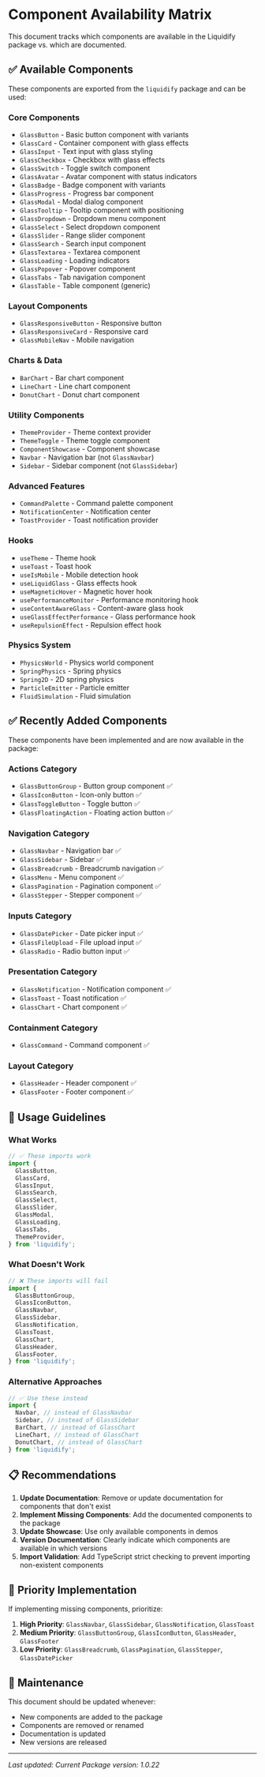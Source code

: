 # Component Availability Matrix

This document tracks which components are available in the Liquidify package vs. which are documented.

## ✅ Available Components

These components are exported from the `liquidify` package and can be used:

### Core Components

- `GlassButton` - Basic button component with variants
- `GlassCard` - Container component with glass effects
- `GlassInput` - Text input with glass styling
- `GlassCheckbox` - Checkbox with glass effects
- `GlassSwitch` - Toggle switch component
- `GlassAvatar` - Avatar component with status indicators
- `GlassBadge` - Badge component with variants
- `GlassProgress` - Progress bar component
- `GlassModal` - Modal dialog component
- `GlassTooltip` - Tooltip component with positioning
- `GlassDropdown` - Dropdown menu component
- `GlassSelect` - Select dropdown component
- `GlassSlider` - Range slider component
- `GlassSearch` - Search input component
- `GlassTextarea` - Textarea component
- `GlassLoading` - Loading indicators
- `GlassPopover` - Popover component
- `GlassTabs` - Tab navigation component
- `GlassTable` - Table component (generic)

### Layout Components

- `GlassResponsiveButton` - Responsive button
- `GlassResponsiveCard` - Responsive card
- `GlassMobileNav` - Mobile navigation

### Charts & Data

- `BarChart` - Bar chart component
- `LineChart` - Line chart component
- `DonutChart` - Donut chart component

### Utility Components

- `ThemeProvider` - Theme context provider
- `ThemeToggle` - Theme toggle component
- `ComponentShowcase` - Component showcase
- `Navbar` - Navigation bar (not `GlassNavbar`)
- `Sidebar` - Sidebar component (not `GlassSidebar`)

### Advanced Features

- `CommandPalette` - Command palette component
- `NotificationCenter` - Notification center
- `ToastProvider` - Toast notification provider

### Hooks

- `useTheme` - Theme hook
- `useToast` - Toast hook
- `useIsMobile` - Mobile detection hook
- `useLiquidGlass` - Glass effects hook
- `useMagneticHover` - Magnetic hover hook
- `usePerformanceMonitor` - Performance monitoring hook
- `useContentAwareGlass` - Content-aware glass hook
- `useGlassEffectPerformance` - Glass performance hook
- `useRepulsionEffect` - Repulsion effect hook

### Physics System

- `PhysicsWorld` - Physics world component
- `SpringPhysics` - Spring physics
- `Spring2D` - 2D spring physics
- `ParticleEmitter` - Particle emitter
- `FluidSimulation` - Fluid simulation

## ✅ Recently Added Components

These components have been implemented and are now available in the package:

### Actions Category

- `GlassButtonGroup` - Button group component ✅
- `GlassIconButton` - Icon-only button ✅
- `GlassToggleButton` - Toggle button ✅
- `GlassFloatingAction` - Floating action button ✅

### Navigation Category

- `GlassNavbar` - Navigation bar ✅
- `GlassSidebar` - Sidebar ✅
- `GlassBreadcrumb` - Breadcrumb navigation ✅
- `GlassMenu` - Menu component ✅
- `GlassPagination` - Pagination component ✅
- `GlassStepper` - Stepper component ✅

### Inputs Category

- `GlassDatePicker` - Date picker input ✅
- `GlassFileUpload` - File upload input ✅
- `GlassRadio` - Radio button input ✅

### Presentation Category

- `GlassNotification` - Notification component ✅
- `GlassToast` - Toast notification ✅
- `GlassChart` - Chart component ✅

### Containment Category

- `GlassCommand` - Command component ✅

### Layout Category

- `GlassHeader` - Header component ✅
- `GlassFooter` - Footer component ✅

## 🔧 Usage Guidelines

### What Works

```typescript
// ✅ These imports work
import {
  GlassButton,
  GlassCard,
  GlassInput,
  GlassSearch,
  GlassSelect,
  GlassSlider,
  GlassModal,
  GlassLoading,
  GlassTabs,
  ThemeProvider,
} from 'liquidify';
```

### What Doesn't Work

```typescript
// ❌ These imports will fail
import {
  GlassButtonGroup,
  GlassIconButton,
  GlassNavbar,
  GlassSidebar,
  GlassNotification,
  GlassToast,
  GlassChart,
  GlassHeader,
  GlassFooter,
} from 'liquidify';
```

### Alternative Approaches

```typescript
// ✅ Use these instead
import {
  Navbar, // instead of GlassNavbar
  Sidebar, // instead of GlassSidebar
  BarChart, // instead of GlassChart
  LineChart, // instead of GlassChart
  DonutChart, // instead of GlassChart
} from 'liquidify';
```

## 📋 Recommendations

1. **Update Documentation**: Remove or update documentation for components that don't exist
2. **Implement Missing Components**: Add the documented components to the package
3. **Update Showcase**: Use only available components in demos
4. **Version Documentation**: Clearly indicate which components are available in which versions
5. **Import Validation**: Add TypeScript strict checking to prevent importing non-existent components

## 🎯 Priority Implementation

If implementing missing components, prioritize:

1. **High Priority**: `GlassNavbar`, `GlassSidebar`, `GlassNotification`, `GlassToast`
2. **Medium Priority**: `GlassButtonGroup`, `GlassIconButton`, `GlassHeader`, `GlassFooter`
3. **Low Priority**: `GlassBreadcrumb`, `GlassPagination`, `GlassStepper`, `GlassDatePicker`

## 🔄 Maintenance

This document should be updated whenever:

- New components are added to the package
- Components are removed or renamed
- Documentation is updated
- New versions are released

---

_Last updated: Current_
_Package version: 1.0.22_
